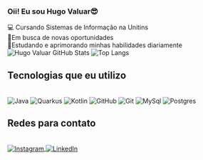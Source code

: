 ### Oii! Eu sou Hugo Valuar😎
<p1>💻 Cursando Sistemas de Informação na Unitins</p1><br/>
<p1>🚀Em busca de novas oportunidades</p1><br/>
<p1>📔Estudando e aprimorando minhas habilidades diariamente</p1><br/>
![Hugo Valuar GitHub Stats](https://github-readme-stats.vercel.app/api?username=HugoValuar03&theme=algolia&show_icons=true)
![Top Langs](https://github-readme-stats.vercel.app/api/top-langs/?username=HugoValuar03&theme=algolia)
## Tecnologias que eu utilizo
<div><br/>
  <img align="center" alt="Java" src="https://img.shields.io/badge/Java-ED8B00?style=for-the-badge&logo=openjdk&logoColor=white" />
  <img align="center" alt="Quarkus" src="https://img.shields.io/badge/Quarkus-000000?style=for-the-badge&logo=quarkus"/>
  <img align="center" alt="Kotlin" src="https://img.shields.io/badge/kotlin-%237F52FF.svg?style=for-the-badge&logo=kotlin&logoColor=white"/>
  <img align="center" alt="GitHub" src="https://img.shields.io/badge/GitHub-100000?style=for-the-badge&logo=github&logoColor=white"/>
  <img align="center" alt="Git" src="https://img.shields.io/badge/GIT-E44C30?style=for-the-badge&logo=git&logoColor=white"/>
  <img align="center" alt="MySql" src="https://img.shields.io/badge/mysql-4479A1.svg?style=for-the-badge&logo=mysql&logoColor=white"/>
  <img align="center" alt="Postgres" src="https://img.shields.io/badge/postgres-%23316192.svg?style=for-the-badge&logo=postgresql&logoColor=white"/>
</div>

## Redes para contato
<div><br/>
  <a href="https://www.instagram.com/huvaluar_/?next=%2F" target="_blank">
  <img align="center" alt="Instagram" src="https://img.shields.io/badge/Instagram-E4405F?style=for-the-badge&logo=instagram&logoColor=white"/>
  </a>
  <a href="https://www.linkedin.com/in/hugovaluar/">
  <img align="center" alt="LinkedIn" src="https://img.shields.io/badge/LinkedIn-0077B5?style=for-the-badge&logo=linkedin&logoColor=white"/>
  </a>
</div>
